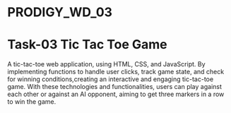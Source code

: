# PRODIGY_WD_03
<h1>Task-03 Tic Tac Toe Game</h1>
<p> A tic-tac-toe web application, using HTML, CSS, and JavaScript. By implementing functions to handle user clicks, track game state, and check for winning conditions,creating an interactive and engaging tic-tac-toe game. With these technologies and functionalities, users can play against each other or against an AI opponent, aiming to get three markers in a row to win the game.</p>
